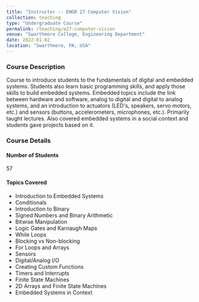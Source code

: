 ```yaml
---
title: "Instructor -- ENGR 27 Computer Vision"
collection: teaching
type: "Undergraduate Course"
permalink: /teaching/e27-computer-vision
venue: "Swarthmore College, Engineering Department"
date: 2022-01-02
location: "Swarthmore, PA, USA"
---
```



### Course Description
Course to introduce students to the fundamentals of digital and embedded systems. Students also learn basic programming skills, and apply those skills to build embedded systems. Embedded topics include the link between hardware and software, analog to digital and digital to analog systems, and an introduction to actuators (LED's, speakers, servo motors, etc.) and sensors (buttons, accelerometers, microphones, etc.). Primarily taught lectures. Also covered embedded systems in a social context and students gave projects based on it.

### Course Details
#### Number of Students
57

#### Topics Covered
* Introduction to Embedded Systems
* Conditionals
* Introduction to Binary
* Signed Numbers and Binary Arithmetic 
* Bitwise Manipulation
* Logic Gates and Karnaugh Maps
* While Loops
* Blocking vs Non-blocking
* For Loops and Arrays
* Sensors
* Digital/Analog I/O
* Creating Custom Functions
* Timers and Interrupts
* Finite State Machines
* 2D Arrays and Finite State Machines
* Embedded Systems in Context



